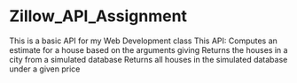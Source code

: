 # Zillow_API_Assignment
This is a basic API for my Web Development class
This API:
  Computes an estimate for a house based on the arguments giving
  Returns the houses in a city from a simulated database
  Returns all houses in the simulated database under a given price
